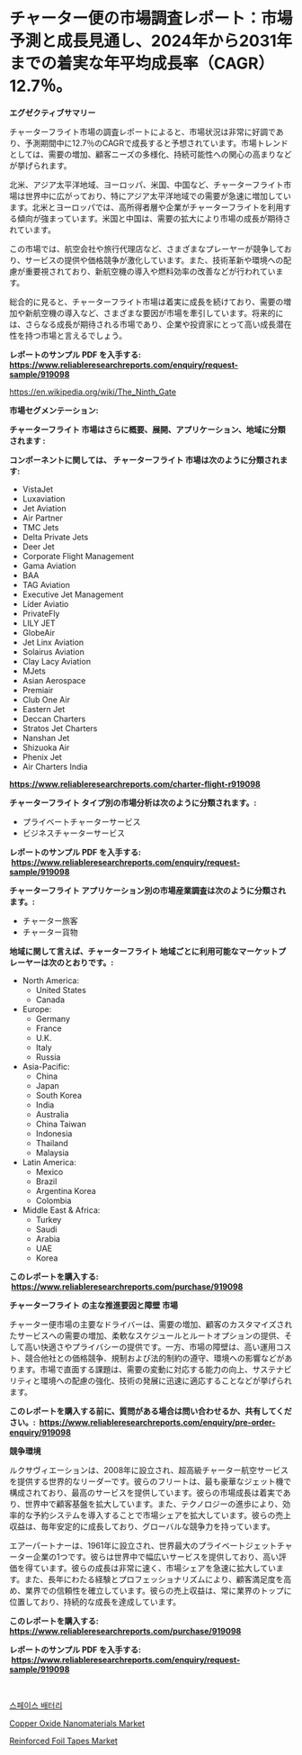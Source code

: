 <p><h1>チャーター便の市場調査レポート：市場予測と成長見通し、2024年から2031年までの着実な年平均成長率（CAGR）12.7％。</h1></p><p><strong>エグゼクティブサマリー</strong></p>
<p><p>チャーターフライト市場の調査レポートによると、市場状況は非常に好調であり、予測期間中に12.7％のCAGRで成長すると予想されています。市場トレンドとしては、需要の増加、顧客ニーズの多様化、持続可能性への関心の高まりなどが挙げられます。</p><p>北米、アジア太平洋地域、ヨーロッパ、米国、中国など、チャーターフライト市場は世界中に広がっており、特にアジア太平洋地域での需要が急速に増加しています。北米とヨーロッパでは、高所得者層や企業がチャーターフライトを利用する傾向が強まっています。米国と中国は、需要の拡大により市場の成長が期待されています。</p><p>この市場では、航空会社や旅行代理店など、さまざまなプレーヤーが競争しており、サービスの提供や価格競争が激化しています。また、技術革新や環境への配慮が重要視されており、新航空機の導入や燃料効率の改善などが行われています。</p><p>総合的に見ると、チャーターフライト市場は着実に成長を続けており、需要の増加や新航空機の導入など、さまざまな要因が市場を牽引しています。将来的には、さらなる成長が期待される市場であり、企業や投資家にとって高い成長潜在性を持つ市場と言えるでしょう。</p></p>
<p><strong>レポートのサンプル PDF を入手する: <a href="https://www.reliableresearchreports.com/enquiry/request-sample/919098">https://www.reliableresearchreports.com/enquiry/request-sample/919098</a></strong></p>
<p><a href="https://en.wikipedia.org/wiki/The_Ninth_Gate">https://en.wikipedia.org/wiki/The_Ninth_Gate</a></p>
<p><strong>市場セグメンテーション:</strong></p>
<p><strong> チャーターフライト 市場はさらに概要、展開、アプリケーション、地域に分類されます :</strong></p>
<p><strong>コンポーネントに関しては、 チャーターフライト 市場は次のように分類されます: &nbsp;</strong></p>
<p><ul><li>VistaJet</li><li>Luxaviation</li><li>Jet Aviation</li><li>Air Partner</li><li>TMC Jets</li><li>Delta Private Jets</li><li>Deer Jet</li><li>Corporate Flight Management</li><li>Gama Aviation</li><li>BAA</li><li>TAG Aviation</li><li>Executive Jet Management</li><li>Líder Aviatio</li><li>PrivateFly</li><li>LILY JET</li><li>GlobeAir</li><li>Jet Linx Aviation</li><li>Solairus Aviation</li><li>Clay Lacy Aviation</li><li>MJets</li><li>Asian Aerospace</li><li>Premiair</li><li>Club One Air</li><li>Eastern Jet</li><li>Deccan Charters</li><li>Stratos Jet Charters</li><li>Nanshan Jet</li><li>Shizuoka Air</li><li>Phenix Jet</li><li>Air Charters India</li></ul></p>
<p><strong><a href="https://www.reliableresearchreports.com/charter-flight-r919098">https://www.reliableresearchreports.com/charter-flight-r919098</a></strong></p>
<p><strong> チャーターフライト タイプ別の市場分析は次のように分類されます。:</strong></p>
<p><ul><li>プライベートチャーターサービス</li><li>ビジネスチャーターサービス</li></ul></p>
<p><strong>レポートのサンプル PDF を入手する: &nbsp;<a href="https://www.reliableresearchreports.com/enquiry/request-sample/919098">https://www.reliableresearchreports.com/enquiry/request-sample/919098</a></strong></p>
<p><strong> チャーターフライト アプリケーション別の市場産業調査は次のように分類されます。:</strong></p>
<p><ul><li>チャーター旅客</li><li>チャーター貨物</li></ul></p>
<p><strong>地域に関して言えば、チャーターフライト 地域ごとに利用可能なマーケットプレーヤーは次のとおりです。:</strong></p>
<p><ul>
    <li>
        North America:
        <ul>
            <li>United States</li>
            <li>Canada</li>
        </ul>
    </li>
    <li>
        Europe:
        <ul>
            <li>Germany</li>
            <li>France</li>
            <li>U.K.</li>
            <li>Italy</li>
            <li>Russia</li>
        </ul>
    </li>
    <li>
        Asia-Pacific:
        <ul>
            <li>China</li>
            <li>Japan</li>
            <li>South Korea</li>
            <li>India</li>
            <li>Australia</li>
            <li>China Taiwan</li>
            <li>Indonesia</li>
            <li>Thailand</li>
            <li>Malaysia</li>
        </ul>
    </li>
    <li>
        Latin America:
        <ul>
            <li>Mexico</li>
            <li>Brazil</li>
            <li>Argentina Korea</li>
            <li>Colombia</li>
        </ul>
    </li>
    <li>
        Middle East & Africa:
        <ul>
            <li>Turkey</li>
            <li>Saudi</li>
            <li>Arabia</li>
            <li>UAE</li>
            <li>Korea</li>
        </ul>
    </li>
    </ul></p>
<p><strong>このレポートを購入する: &nbsp;<a href="https://www.reliableresearchreports.com/purchase/919098">https://www.reliableresearchreports.com/purchase/919098</a></strong></p>
<p><strong>チャーターフライト の主な推進要因と障壁 市場</strong></p>
<p><p>チャーター便市場の主要なドライバーは、需要の増加、顧客のカスタマイズされたサービスへの需要の増加、柔軟なスケジュールとルートオプションの提供、そして高い快適さやプライバシーの提供です。一方、市場の障壁は、高い運用コスト、競合他社との価格競争、規制および法的制約の遵守、環境への影響などがあります。市場で直面する課題は、需要の変動に対応する能力の向上、サステナビリティと環境への配慮の強化、技術の発展に迅速に適応することなどが挙げられます。</p></p>
<p><strong>このレポートを購入する前に、質問がある場合は問い合わせるか、共有してください。:&nbsp; <a href="https://www.reliableresearchreports.com/enquiry/pre-order-enquiry/919098">https://www.reliableresearchreports.com/enquiry/pre-order-enquiry/919098</a></strong></p>
<p><strong>競争環境</strong></p>
<p><p>ルクサヴィエーションは、2008年に設立され、超高級チャーター航空サービスを提供する世界的なリーダーです。彼らのフリートは、最も豪華なジェット機で構成されており、最高のサービスを提供しています。彼らの市場成長は着実であり、世界中で顧客基盤を拡大しています。また、テクノロジーの進歩により、効率的な予約システムを導入することで市場シェアを拡大しています。彼らの売上収益は、毎年安定的に成長しており、グローバルな競争力を持っています。</p><p>エアーパートナーは、1961年に設立され、世界最大のプライベートジェットチャーター企業の1つです。彼らは世界中で幅広いサービスを提供しており、高い評価を得ています。彼らの成長は非常に速く、市場シェアを急速に拡大しています。また、長年にわたる経験とプロフェッショナリズムにより、顧客満足度を高め、業界での信頼性を確立しています。彼らの売上収益は、常に業界のトップに位置しており、持続的な成長を達成しています。</p></p>
<p><strong>このレポートを購入する: &nbsp; <a href="https://www.reliableresearchreports.com/purchase/919098">https://www.reliableresearchreports.com/purchase/919098</a></strong></p>
<p><strong>レポートのサンプル PDF を入手する: &nbsp;<a href="https://www.reliableresearchreports.com/enquiry/request-sample/919098">https://www.reliableresearchreports.com/enquiry/request-sample/919098</a></strong><strong></strong></p>
<p>&nbsp;</p>
<p><p><a href="https://github.com/LuckeyCorbin/Market-Research-Report-List-1/blob/main/3935436185572.md">스페이스 배터리</a></p><p><a href="https://github.com/Reinaurphy35/Market-Research-Report-List-1/blob/main/copper-oxide-nanomaterials-market.md">Copper Oxide Nanomaterials Market</a></p><p><a href="https://github.com/eugeneKim6262/Market-Research-Report-List-1/blob/main/reinforced-foil-tapes-market.md">Reinforced Foil Tapes Market</a></p></p>